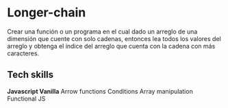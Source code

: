 # Longer-chain
Crear una función o un programa en el cual dado un arreglo de una dimensión que cuente con solo cadenas, entonces lea todos los valores del arreglo y obtenga el índice del arreglo que cuenta con la cadena con más caracteres.

## Tech skills

**Javascript Vanilla**
Arrow functions 
Conditions
Array manipulation
Functional JS

